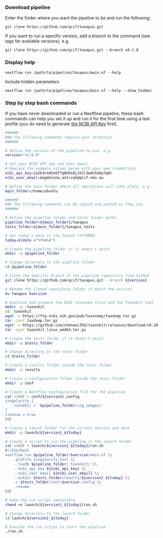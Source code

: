 ### Download pipeline
Enter the folder where you want the pipeline to be and run the following:
```
git clone https://github.com/qcif/taxapus.git
```
If you want to run a specific version, add a branch to the command (see tags for available versions), e.g.
```
git clone https://github.com/qcif/taxapus.git --branch v0.1.0
```

### Display help
```
nextflow run /path/to/pipeline/taxapus/main.nf --help
```
Include hidden parameters
```
nextflow run /path/to/pipeline/taxapus/main.nf --help --show_hidden
```

### Step by step bash commands
If you have never downloaded or run a Nextflow pipeline, these bash commands can help you set it up and run it for the first time using a test profile (you do need to generate [the NCBI API Key](https://support.nlm.nih.gov/kbArticle/?pn=KA-05317) first).


```bash
######
### The following commands require your attention.
######

# Define the version of the pipeline to use, e.g.
version="v1.0.0"

# Set your NCBI API key and user email
# Replace the example values below with your own credentials
ncbi_api_key=1a2b3c4d5e6f7g8h9i0j1k2l3m4n5o6p7q8r
ncbi_user_email=magdalena.antczak@qcif.edu.au

# Define the main folder where all operations will take place, e.g.
main_folder=/home/ubuntu

######
### The following commands can be copied and pasted as they are.
######

# Define the pipeline folder and tests folder paths
pipeline_folder=${main_folder}/taxapus
tests_folder=${main_folder}/taxapus_tests

# Get today's date in the format YYYYMMDD
today=$(date +"%Y%m%d")

# Create the pipeline folder if it doesn't exist
mkdir -p $pipeline_folder

# Change directory to the pipeline folder
cd $pipeline_folder

# Clone the specific branch of the pipeline repository from GitHub
git clone https://github.com/qcif/taxapus.git --branch ${version}

# Rename the cloned repository folder to match the version
mv taxapus $version

# Download and prepare the NCBI taxonomy files and the TaxonKit tool
mkdir -p .taxonkit
cd .taxonkit
wget -c https://ftp.ncbi.nih.gov/pub/taxonomy/taxdump.tar.gz 
tar -zxvf taxdump.tar.gz
wget -c https://github.com/shenwei356/taxonkit/releases/download/v0.20.0/taxonkit_linux_amd64.tar.gz
tar -zxvf taxonkit_linux_amd64.tar.gz

# Create the tests folder if it doesn't exist
mkdir -p $tests_folder

# Change directory to the tests folder
cd $tests_folder

# Create a results folder inside the tests folder
mkdir -p results

# Create a configuration folder inside the tests folder
mkdir -p conf

# Create a Nextflow configuration file for the pipeline
cat <<EOF > conf/${version}.config
singularity {
    cacheDir = '$pipeline_folder/sig_images/'
}
cleanup = true
EOF

# Create a launch folder for the current version and date
mkdir -p launch/${version}_${today}

# Create a script to run the pipeline in the launch folder
cat <<EOF > launch/${version}_${today}/run.sh
#!/bin/bash 
nextflow run $pipeline_folder/$version/main.nf \\
    -profile singularity,test \\
    --taxdb $pipeline_folder/.taxonkit/ \\
    --ncbi_api_key ${ncbi_api_key} \\
    --ncbi_user_email ${ncbi_user_email} \\
    --outdir $tests_folder/results/${version}_${today} \\
    -c $tests_folder/conf/$version.config \\
    -resume
EOF

# Make the run script executable
chmod +x launch/${version}_${today}/run.sh

# Change directory to the launch folder
cd launch/${version}_${today}

# Execute the run script to start the pipeline
./run.sh
```
